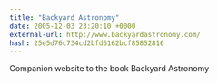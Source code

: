 ```yaml
---
title: "Backyard Astronomy"
date: 2005-12-03 23:20:10 +0000
external-url: http://www.backyardastronomy.com/
hash: 25e5d76c734cd2bfd6162bcf85852816
---
```


Companion website to the book Backyard Astronomy
